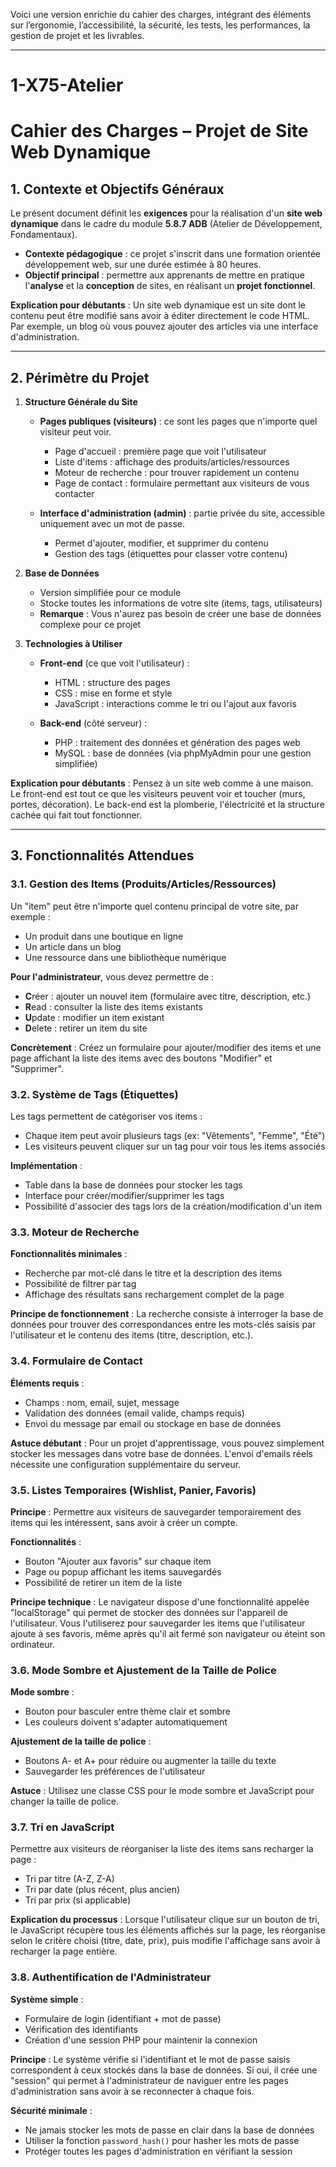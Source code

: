 Voici une version enrichie du cahier des charges, intégrant des éléments sur l’ergonomie, l’accessibilité, la sécurité, les tests, les performances, la gestion de projet et les livrables.

---

# 1-X75-Atelier  
# Cahier des Charges – Projet de Site Web Dynamique

## 1. Contexte et Objectifs Généraux

Le présent document définit les **exigences** pour la réalisation d'un **site web dynamique** dans le cadre du module **5.8.7 ADB** (Atelier de Développement, Fondamentaux).

- **Contexte pédagogique** : ce projet s'inscrit dans une formation orientée développement web, sur une durée estimée à 80 heures.  
- **Objectif principal** : permettre aux apprenants de mettre en pratique l'**analyse** et la **conception** de sites, en réalisant un **projet fonctionnel**.

**Explication pour débutants** : Un site web dynamique est un site dont le contenu peut être modifié sans avoir à éditer directement le code HTML. Par exemple, un blog où vous pouvez ajouter des articles via une interface d'administration.

---

## 2. Périmètre du Projet

1. **Structure Générale du Site**  
   - **Pages publiques (visiteurs)** : ce sont les pages que n'importe quel visiteur peut voir.  
     * Page d'accueil : première page que voit l'utilisateur  
     * Liste d'items : affichage des produits/articles/ressources  
     * Moteur de recherche : pour trouver rapidement un contenu  
     * Page de contact : formulaire permettant aux visiteurs de vous contacter  

   - **Interface d'administration (admin)** : partie privée du site, accessible uniquement avec un mot de passe.  
     * Permet d'ajouter, modifier, et supprimer du contenu  
     * Gestion des tags (étiquettes pour classer votre contenu)

2. **Base de Données**  
   - Version simplifiée pour ce module  
   - Stocke toutes les informations de votre site (items, tags, utilisateurs)  
   - **Remarque** : Vous n'aurez pas besoin de créer une base de données complexe pour ce projet

3. **Technologies à Utiliser**  
   - **Front-end** (ce que voit l'utilisateur) :  
     * HTML : structure des pages  
     * CSS : mise en forme et style  
     * JavaScript : interactions comme le tri ou l'ajout aux favoris  
   
   - **Back-end** (côté serveur) :  
     * PHP : traitement des données et génération des pages web  
     * MySQL : base de données (via phpMyAdmin pour une gestion simplifiée)

**Explication pour débutants** : Pensez à un site web comme à une maison. Le front-end est tout ce que les visiteurs peuvent voir et toucher (murs, portes, décoration). Le back-end est la plomberie, l'électricité et la structure cachée qui fait tout fonctionner.

---

## 3. Fonctionnalités Attendues

### 3.1. Gestion des Items (Produits/Articles/Ressources)

Un "item" peut être n'importe quel contenu principal de votre site, par exemple :
- Un produit dans une boutique en ligne
- Un article dans un blog
- Une ressource dans une bibliothèque numérique

**Pour l'administrateur**, vous devez permettre de :
- **C**réer : ajouter un nouvel item (formulaire avec titre, description, etc.)  
- **R**ead : consulter la liste des items existants  
- **U**pdate : modifier un item existant  
- **D**elete : retirer un item du site  

**Concrètement** : Créez un formulaire pour ajouter/modifier des items et une page affichant la liste des items avec des boutons "Modifier" et "Supprimer".

### 3.2. Système de Tags (Étiquettes)

Les tags permettent de catégoriser vos items :
- Chaque item peut avoir plusieurs tags (ex: "Vêtements", "Femme", "Été")
- Les visiteurs peuvent cliquer sur un tag pour voir tous les items associés

**Implémentation** :
- Table dans la base de données pour stocker les tags
- Interface pour créer/modifier/supprimer les tags
- Possibilité d'associer des tags lors de la création/modification d'un item

### 3.3. Moteur de Recherche

**Fonctionnalités minimales** :
- Recherche par mot-clé dans le titre et la description des items
- Possibilité de filtrer par tag
- Affichage des résultats sans rechargement complet de la page

**Principe de fonctionnement** :
La recherche consiste à interroger la base de données pour trouver des correspondances entre les mots-clés saisis par l'utilisateur et le contenu des items (titre, description, etc.).

### 3.4. Formulaire de Contact

**Éléments requis** :
- Champs : nom, email, sujet, message
- Validation des données (email valide, champs requis)
- Envoi du message par email ou stockage en base de données

**Astuce débutant** : Pour un projet d'apprentissage, vous pouvez simplement stocker les messages dans votre base de données. L'envoi d'emails réels nécessite une configuration supplémentaire du serveur.

### 3.5. Listes Temporaires (Wishlist, Panier, Favoris)

**Principe** : Permettre aux visiteurs de sauvegarder temporairement des items qui les intéressent, sans avoir à créer un compte.

**Fonctionnalités** :
- Bouton "Ajouter aux favoris" sur chaque item
- Page ou popup affichant les items sauvegardés
- Possibilité de retirer un item de la liste

**Principe technique** :
Le navigateur dispose d'une fonctionnalité appelée "localStorage" qui permet de stocker des données sur l'appareil de l'utilisateur. Vous l'utiliserez pour sauvegarder les items que l'utilisateur ajoute à ses favoris, même après qu'il ait fermé son navigateur ou éteint son ordinateur.

### 3.6. Mode Sombre et Ajustement de la Taille de Police

**Mode sombre** :
- Bouton pour basculer entre thème clair et sombre
- Les couleurs doivent s'adapter automatiquement

**Ajustement de la taille de police** :
- Boutons A- et A+ pour réduire ou augmenter la taille du texte
- Sauvegarder les préférences de l'utilisateur

**Astuce** : Utilisez une classe CSS pour le mode sombre et JavaScript pour changer la taille de police.

### 3.7. Tri en JavaScript

Permettre aux visiteurs de réorganiser la liste des items sans recharger la page :
- Tri par titre (A-Z, Z-A)
- Tri par date (plus récent, plus ancien)
- Tri par prix (si applicable)

**Explication du processus** :
Lorsque l'utilisateur clique sur un bouton de tri, le JavaScript récupère tous les éléments affichés sur la page, les réorganise selon le critère choisi (titre, date, prix), puis modifie l'affichage sans avoir à recharger la page entière.

### 3.8. Authentification de l'Administrateur

**Système simple** :
- Formulaire de login (identifiant + mot de passe)
- Vérification des identifiants
- Création d'une session PHP pour maintenir la connexion

**Principe** :
Le système vérifie si l'identifiant et le mot de passe saisis correspondent à ceux stockés dans la base de données. Si oui, il crée une "session" qui permet à l'administrateur de naviguer entre les pages d'administration sans avoir à se reconnecter à chaque fois.

**Sécurité minimale** :
- Ne jamais stocker les mots de passe en clair dans la base de données
- Utiliser la fonction `password_hash()` pour hasher les mots de passe
- Protéger toutes les pages d'administration en vérifiant la session
